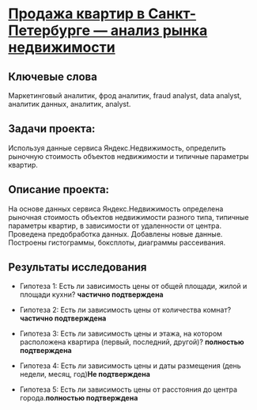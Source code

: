 # [Продажа квартир в Санкт-Петербурге — анализ рынка недвижимости](https://github.com/janemo7/Study-projects/blob/master/apartments/apartments.ipynb)
## Ключевые слова
Маркетинговый аналитик, фрод аналитик, fraud analyst, data analyst, аналитик данных, аналитик, analyst.
## Задачи проекта:
Используя данные сервиса Яндекс.Недвижимость, определить рыночную стоимость объектов недвижимости и типичные параметры квартир.
## Описание проекта:
На основе данных сервиса Яндекс.Недвижимость определена рыночная стоимость
объектов недвижимости разного типа, типичные параметры квартир, в зависимости от
удаленности от центра. Проведена предобработка данных. Добавлены новые данные.
Построены гистограммы, боксплоты, диаграммы рассеивания.
## Результаты исследования
- Гипотеза 1: Есть ли зависимость цены от общей площади, жилой и площади кухни? **частично подтверждена**

- Гипотеза 2: Есть ли зависимость цены от количества комнат? **частично подтверждена**

- Гипотеза 3: Есть ли зависимость цены и этажа, на котором расположена квартира (первый, последний, другой)? **полностью подтверждена**

- Гипотеза 4: Есть ли зависимость цены и даты размещения (день недели, месяц, год)**Не подтверждена**

- Гипотеза 5: Есть ли зависимость цены от расстояния до центра города.**полностью подтверждена**